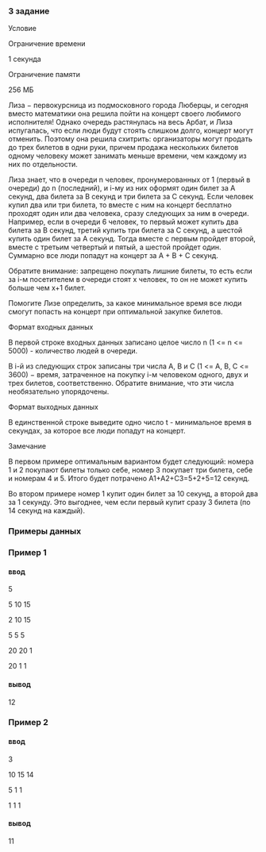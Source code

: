 ### 3 задание

Условие

Ограничение времени

1 секунда

Ограничение памяти

256 МБ

Лиза − первокурсница из подмосковного города Люберцы, и сегодня вместо математики она решила пойти на концерт своего любимого исполнителя! Однако очередь растянулась на весь Арбат, и Лиза испугалась, что если люди будут стоять слишком долго, концерт могут отменить. Поэтому она решила схитрить: организаторы могут продать до трех билетов в одни руки, причем продажа нескольких билетов одному человеку может занимать меньше времени, чем каждому из них по отдельности.

Лиза знает, что в очереди n человек, пронумерованных от 1 (первый в очереди) до n (последний), и i-му из них оформят один билет за A секунд, два билета за B секунд и три билета за C секунд. Если человек купил два или три билета, то вместе с ним на концерт бесплатно проходят один или два человека, сразу следующих за ним в очереди. Например, если в очереди 6 человек, то первый может купить два билета за B секунд, третий купить три билета за C секунд, а шестой купить один билет за A секунд. Тогда вместе с первым пройдет второй, вместе с третьим четвертый и пятый, а шестой пройдет один. Суммарно все люди попадут на концерт за A + B + C секунд.

Обратите внимание: запрещено покупать лишние билеты, то есть если за i-м посетителем в очереди стоят x человек, то он не может купить больше чем x+1 билет.

Помогите Лизе определить, за какое минимальное время все люди смогут попасть на концерт при оптимальной закупке билетов.


Формат входных данных

В первой строке входных данных записано целое число n (1 <= n <= 5000) - количество людей в очереди.

В i-й из следующих строк записаны три числа A, B и C (1 <= A, B, C <= 3600) − время, затраченное на покупку i-м человеком одного, двух и трех билетов, соответственно. Обратите внимание, что эти числа необязательно упорядочены.


Формат выходных данных

В единственной строке выведите одно число t - минимальное время в секундах, за которое все люди попадут на концерт.


Замечание

В первом примере оптимальным вариантом будет следующий: номера 1 и 2 покупают билеты только себе, номер 3 покупает три билета, себе и номерам 4 и 5. Итого будет потрачено A1+A2+C3=5+2+5=12 секунд.

Во втором примере номер 1 купит один билет за 10 секунд, а второй два за 1 секунду. Это выгоднее, чем если первый купит сразу 3 билета (по 14 секунд на каждый).

### Примеры данных

### Пример 1
#### ввод
5

5 10 15

2 10 15

5 5 5

20 20 1

20 1 1

#### вывод
12

### Пример 2
#### ввод
3

10 15 14

5 1 1

1 1 1

#### вывод
11